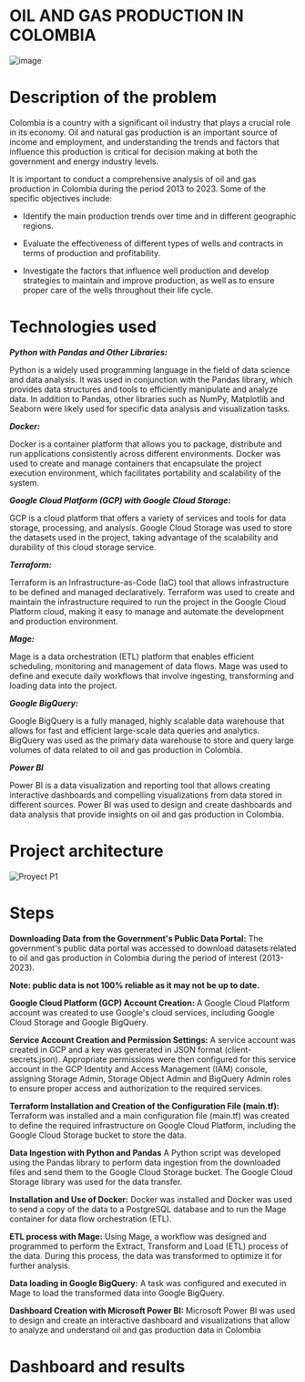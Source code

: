 # OIL AND GAS PRODUCTION IN COLOMBIA

![image](https://github.com/johansd1994/oil_production_colombia/assets/129906482/a2990455-1705-4591-8e2c-5aa51831421b)

# Description of the problem

Colombia is a country with a significant oil industry that plays a crucial role in its economy. Oil and natural gas production is an important source of income and employment, and understanding the trends and factors that influence this production is critical for decision making at both the government and energy industry levels.

It is important to conduct a comprehensive analysis of oil and gas production in Colombia during the period 2013 to 2023. Some of the specific objectives include:

  * Identify the main production trends over time and in different geographic regions.

  * Evaluate the effectiveness of different types of wells and contracts in terms of production and profitability.

  * Investigate the factors that influence well production and develop strategies to maintain and improve production, as well as to ensure proper care of the wells throughout their life cycle.

# Technologies used

***Python with Pandas and Other Libraries:***

Python is a widely used programming language in the field of data science and data analysis. It was used in conjunction with the Pandas library, which provides data structures and tools to efficiently manipulate and analyze data. In addition to Pandas, other libraries such as NumPy, Matplotlib and Seaborn were likely used for specific data analysis and visualization tasks.

***Docker:***

Docker is a container platform that allows you to package, distribute and run applications consistently across different environments. Docker was used to create and manage containers that encapsulate the project execution environment, which facilitates portability and scalability of the system.

***Google Cloud Platform (GCP) with Google Cloud Storage:***

GCP is a cloud platform that offers a variety of services and tools for data storage, processing, and analysis. Google Cloud Storage was used to store the datasets used in the project, taking advantage of the scalability and durability of this cloud storage service.

***Terraform:***

Terraform is an Infrastructure-as-Code (IaC) tool that allows infrastructure to be defined and managed declaratively. Terraform was used to create and maintain the infrastructure required to run the project in the Google Cloud Platform cloud, making it easy to manage and automate the development and production environment.

***Mage:***

Mage is a data orchestration (ETL) platform that enables efficient scheduling, monitoring and management of data flows. Mage was used to define and execute daily workflows that involve ingesting, transforming and loading data into the project.

***Google BigQuery:***

Google BigQuery is a fully managed, highly scalable data warehouse that allows for fast and efficient large-scale data queries and analytics. BigQuery was used as the primary data warehouse to store and query large volumes of data related to oil and gas production in Colombia.

***Power BI***

Power BI is a data visualization and reporting tool that allows creating interactive dashboards and compelling visualizations from data stored in different sources. Power BI was used to design and create dashboards and data analysis that provide insights on oil and gas production in Colombia.

# Project architecture

![Proyect P1](https://github.com/johansd1994/oil_production_colombia/assets/129906482/4ec9379b-bdbd-4e54-9d8f-bea92f56f9ce)

# Steps 

**Downloading Data from the Government's Public Data Portal:**
The government's public data portal was accessed to download datasets related to oil and gas production in Colombia during the period of interest (2013-2023).

**Note: public data is not 100% reliable as it may not be up to date.**

**Google Cloud Platform (GCP) Account Creation:**
A Google Cloud Platform account was created to use Google's cloud services, including Google Cloud Storage and Google BigQuery.

**Service Account Creation and Permission Settings:**
A service account was created in GCP and a key was generated in JSON format (client-secrets.json). Appropriate permissions were then configured for this service account in the GCP Identity and Access Management (IAM) console, assigning Storage Admin, Storage Object Admin and BigQuery Admin roles to ensure proper access and authorization to the required services.

**Terraform Installation and Creation of the Configuration File (main.tf):**
Terraform was installed and a main configuration file (main.tf) was created to define the required infrastructure on Google Cloud Platform, including the Google Cloud Storage bucket to store the data.

**Data Ingestion with Python and Pandas**
A Python script was developed using the Pandas library to perform data ingestion from the downloaded files and send them to the Google Cloud Storage bucket. The Google Cloud Storage library was used for the data transfer.

**Installation and Use of Docker:**
Docker was installed and Docker was used to send a copy of the data to a PostgreSQL database and to run the Mage container for data flow orchestration (ETL).

**ETL process with Mage:**
Using Mage, a workflow was designed and programmed to perform the Extract, Transform and Load (ETL) process of the data. During this process, the data was transformed to optimize it for further analysis.

**Data loading in Google BigQuery:**
A task was configured and executed in Mage to load the transformed data into Google BigQuery.

**Dashboard Creation with Microsoft Power BI:**
Microsoft Power BI was used to design and create an interactive dashboard and visualizations that allow to analyze and understand oil and gas production data in Colombia

# Dashboard and results 
